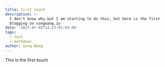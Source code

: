 ```yaml
---
title: first touch
description: >-
  I don't know why but I am starting to do this, but here is the first touch of
  blogging on songwang.io
date: '2017-07-05T14:53:02-04:00'
tags:
  - test
  - markdown
author: Song Wang
---
```


This is the first touch

